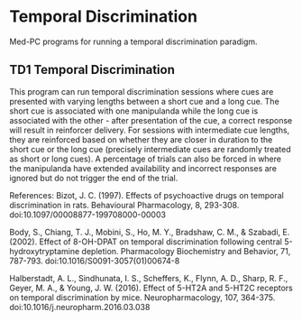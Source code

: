 # Temporal Discrimination
Med-PC programs for running a temporal discrimination paradigm.

## TD1 Temporal Discrimination

This program can run temporal discrimination sessions where cues are presented with varying lengths between a short cue and a long cue. The short cue is associated with one manipulanda while the long cue is associated with the other - after presentation of the cue, a correct response will result in reinforcer delivery. For sessions with intermediate cue lengths, they are reinforced based on whether they are closer in duration to the short cue or the long cue (precisely intermediate cues are randomly treated as short or long cues). A percentage of trials can also be forced in where the manipulanda have extended availability and incorrect responses are ignored but do not trigger the end of the trial.

References:
Bizot, J. C. (1997). Effects of psychoactive drugs on temporal discrimination in rats. Behavioural Pharmacology, 8, 293-308. doi:10.1097/00008877-199708000-00003

Body, S., Chiang, T. J., Mobini, S., Ho, M. Y., Bradshaw, C. M., & Szabadi, E. (2002). Effect of 8-OH-DPAT on temporal discrimination following central 5-hydroxytryptamine depletion. Pharmacology Biochemistry and Behavior, 71, 787-793. doi:10.1016/S0091-3057(01)00674-8

Halberstadt, A. L., Sindhunata, I. S., Scheffers, K., Flynn, A. D., Sharp, R. F., Geyer, M. A., & Young, J. W. (2016). Effect of 5-HT2A and 5-HT2C receptors on temporal discrimination by mice. Neuropharmacology, 107, 364-375. doi:10.1016/j.neuropharm.2016.03.038
